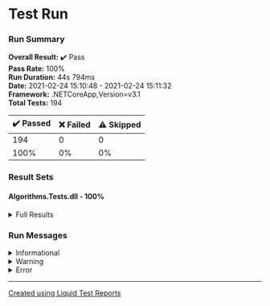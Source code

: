 ﻿
# Test Run
### Run Summary

<p>
<strong>Overall Result:</strong> ✔️ Pass <br />
<strong>Pass Rate:</strong> 100% <br />
<strong>Run Duration:</strong> 44s 794ms <br />
<strong>Date:</strong> 2021-02-24 15:10:48 - 2021-02-24 15:11:32 <br />
<strong>Framework:</strong> .NETCoreApp,Version=v3.1 <br />
<strong>Total Tests:</strong> 194 <br />
</p>

<table>
<thead>
<tr>
<th>✔️ Passed</th>
<th>❌ Failed</th>
<th>⚠️ Skipped</th>
</tr>
</thead>
<tbody>
<tr>
<td>194</td>
<td>0</td>
<td>0</td>
</tr>
<tr>
<td>100%</td>
<td>0%</td>
<td>0%</td>
</tr>
</tbody>
</table>

### Result Sets
#### Algorithms.Tests.dll - 100%
<details>
<summary>Full Results</summary>
<table>
<thead>
<tr>
<th>Result</th>
<th>Test</th>
<th>Duration</th>
</tr>
</thead>
<tr>
<td> ✔️ Passed </td>
<td>Insert</td>
<td>7ms</td>
</tr>
<tr>
<td> ✔️ Passed </td>
<td>Insert</td>
<td>3ms</td>
</tr>
<tr>
<td> ✔️ Passed </td>
<td>Find</td>
<td>< 1ms</td>
</tr>
<tr>
<td> ✔️ Passed </td>
<td>Find</td>
<td>< 1ms</td>
</tr>
<tr>
<td> ✔️ Passed </td>
<td>Find</td>
<td>< 1ms</td>
</tr>
<tr>
<td> ✔️ Passed </td>
<td>Find</td>
<td>< 1ms</td>
</tr>
<tr>
<td> ✔️ Passed </td>
<td>Find</td>
<td>< 1ms</td>
</tr>
<tr>
<td> ✔️ Passed </td>
<td>Find</td>
<td>< 1ms</td>
</tr>
<tr>
<td> ✔️ Passed </td>
<td>Find</td>
<td>< 1ms</td>
</tr>
<tr>
<td> ✔️ Passed </td>
<td>Export_PreOrder</td>
<td>3ms</td>
</tr>
<tr>
<td> ✔️ Passed </td>
<td>Export_PreOrder</td>
<td>3ms</td>
</tr>
<tr>
<td> ✔️ Passed </td>
<td>Export_InOrder</td>
<td>1ms</td>
</tr>
<tr>
<td> ✔️ Passed </td>
<td>Export_InOrder</td>
<td>1ms</td>
</tr>
<tr>
<td> ✔️ Passed </td>
<td>Export_PostOrder</td>
<td>1ms</td>
</tr>
<tr>
<td> ✔️ Passed </td>
<td>Export_PostOrder</td>
<td>1ms</td>
</tr>
<tr>
<td> ✔️ Passed </td>
<td>Remove</td>
<td>< 1ms</td>
</tr>
<tr>
<td> ✔️ Passed </td>
<td>Remove</td>
<td>< 1ms</td>
</tr>
<tr>
<td> ✔️ Passed </td>
<td>Remove</td>
<td>< 1ms</td>
</tr>
<tr>
<td> ✔️ Passed </td>
<td>Remove</td>
<td>< 1ms</td>
</tr>
<tr>
<td> ✔️ Passed </td>
<td>Remove</td>
<td>< 1ms</td>
</tr>
<tr>
<td> ✔️ Passed </td>
<td>Remove</td>
<td>< 1ms</td>
</tr>
<tr>
<td> ✔️ Passed </td>
<td>Remove</td>
<td>< 1ms</td>
</tr>
<tr>
<td> ✔️ Passed </td>
<td>Remove</td>
<td>< 1ms</td>
</tr>
<tr>
<td> ✔️ Passed </td>
<td>Remove</td>
<td>< 1ms</td>
</tr>
<tr>
<td> ✔️ Passed </td>
<td>Remove</td>
<td>< 1ms</td>
</tr>
<tr>
<td> ✔️ Passed </td>
<td>Push</td>
<td>< 1ms</td>
</tr>
<tr>
<td> ✔️ Passed </td>
<td>Push</td>
<td>< 1ms</td>
</tr>
<tr>
<td> ✔️ Passed </td>
<td>Pop</td>
<td>< 1ms</td>
</tr>
<tr>
<td> ✔️ Passed </td>
<td>Pop</td>
<td>< 1ms</td>
</tr>
<tr>
<td> ✔️ Passed </td>
<td>Pop_Empty</td>
<td>< 1ms</td>
</tr>
<tr>
<td> ✔️ Passed </td>
<td>Pop_N</td>
<td>1ms</td>
</tr>
<tr>
<td> ✔️ Passed </td>
<td>Pop_N</td>
<td>< 1ms</td>
</tr>
<tr>
<td> ✔️ Passed </td>
<td>Push</td>
<td>< 1ms</td>
</tr>
<tr>
<td> ✔️ Passed </td>
<td>Push</td>
<td>< 1ms</td>
</tr>
<tr>
<td> ✔️ Passed </td>
<td>Pop</td>
<td>< 1ms</td>
</tr>
<tr>
<td> ✔️ Passed </td>
<td>Pop</td>
<td>< 1ms</td>
</tr>
<tr>
<td> ✔️ Passed </td>
<td>Pop_Empty</td>
<td>< 1ms</td>
</tr>
<tr>
<td> ✔️ Passed </td>
<td>Pop_N</td>
<td>< 1ms</td>
</tr>
<tr>
<td> ✔️ Passed </td>
<td>Pop_N</td>
<td>< 1ms</td>
</tr>
<tr>
<td> ✔️ Passed </td>
<td>Push</td>
<td>< 1ms</td>
</tr>
<tr>
<td> ✔️ Passed </td>
<td>Push</td>
<td>< 1ms</td>
</tr>
<tr>
<td> ✔️ Passed </td>
<td>Push_Oversized</td>
<td>< 1ms</td>
</tr>
<tr>
<td> ✔️ Passed </td>
<td>Push_Oversized</td>
<td>< 1ms</td>
</tr>
<tr>
<td> ✔️ Passed </td>
<td>Pop</td>
<td>< 1ms</td>
</tr>
<tr>
<td> ✔️ Passed </td>
<td>Pop</td>
<td>< 1ms</td>
</tr>
<tr>
<td> ✔️ Passed </td>
<td>Pop_Empty</td>
<td>< 1ms</td>
</tr>
<tr>
<td> ✔️ Passed </td>
<td>SortWithXOR</td>
<td>< 1ms</td>
</tr>
<tr>
<td> ✔️ Passed </td>
<td>SortWithXOR</td>
<td>< 1ms</td>
</tr>
<tr>
<td> ✔️ Passed </td>
<td>SortWithAuxVar</td>
<td>< 1ms</td>
</tr>
<tr>
<td> ✔️ Passed </td>
<td>SortWithAuxVar</td>
<td>< 1ms</td>
</tr>
<tr>
<td> ✔️ Passed </td>
<td>CompareMethods</td>
<td>< 1ms</td>
</tr>
<tr>
<td> ✔️ Passed </td>
<td>CompareMethods</td>
<td>< 1ms</td>
</tr>
<tr>
<td> ✔️ Passed </td>
<td>SortWithXOR</td>
<td>6s 919ms</td>
</tr>
<tr>
<td> ✔️ Passed </td>
<td>SortWithXOR</td>
<td>6s 919ms</td>
</tr>
<tr>
<td> ✔️ Passed </td>
<td>SortWithAuxVar</td>
<td>6s 931ms</td>
</tr>
<tr>
<td> ✔️ Passed </td>
<td>SortWithAuxVar</td>
<td>6s 930ms</td>
</tr>
<tr>
<td> ✔️ Passed </td>
<td>CompareMethods</td>
<td>6s 905ms</td>
</tr>
<tr>
<td> ✔️ Passed </td>
<td>CompareMethods</td>
<td>6s 905ms</td>
</tr>
<tr>
<td> ✔️ Passed </td>
<td>SortWithXOR</td>
<td>7s 672ms</td>
</tr>
<tr>
<td> ✔️ Passed </td>
<td>SortWithXOR</td>
<td>7s 671ms</td>
</tr>
<tr>
<td> ✔️ Passed </td>
<td>SortWithAuxVar</td>
<td>6s 940ms</td>
</tr>
<tr>
<td> ✔️ Passed </td>
<td>SortWithAuxVar</td>
<td>6s 940ms</td>
</tr>
<tr>
<td> ✔️ Passed </td>
<td>CompareMethods</td>
<td>7s 872ms</td>
</tr>
<tr>
<td> ✔️ Passed </td>
<td>CompareMethods</td>
<td>7s 872ms</td>
</tr>
<tr>
<td> ✔️ Passed </td>
<td>SortWithXOR</td>
<td>< 1ms</td>
</tr>
<tr>
<td> ✔️ Passed </td>
<td>SortWithXOR</td>
<td>< 1ms</td>
</tr>
<tr>
<td> ✔️ Passed </td>
<td>SortWithAuxVar</td>
<td>< 1ms</td>
</tr>
<tr>
<td> ✔️ Passed </td>
<td>SortWithAuxVar</td>
<td>< 1ms</td>
</tr>
<tr>
<td> ✔️ Passed </td>
<td>CompareMethods</td>
<td>< 1ms</td>
</tr>
<tr>
<td> ✔️ Passed </td>
<td>CompareMethods</td>
<td>< 1ms</td>
</tr>
<tr>
<td> ✔️ Passed </td>
<td>Search</td>
<td>< 1ms</td>
</tr>
<tr>
<td> ✔️ Passed </td>
<td>Search</td>
<td>< 1ms</td>
</tr>
<tr>
<td> ✔️ Passed </td>
<td>Search</td>
<td>< 1ms</td>
</tr>
<tr>
<td> ✔️ Passed </td>
<td>Search</td>
<td>< 1ms</td>
</tr>
<tr>
<td> ✔️ Passed </td>
<td>Search</td>
<td>< 1ms</td>
</tr>
<tr>
<td> ✔️ Passed </td>
<td>Search</td>
<td>< 1ms</td>
</tr>
<tr>
<td> ✔️ Passed </td>
<td>Search</td>
<td>< 1ms</td>
</tr>
<tr>
<td> ✔️ Passed </td>
<td>Search</td>
<td>< 1ms</td>
</tr>
<tr>
<td> ✔️ Passed </td>
<td>Push</td>
<td>< 1ms</td>
</tr>
<tr>
<td> ✔️ Passed </td>
<td>Push</td>
<td>< 1ms</td>
</tr>
<tr>
<td> ✔️ Passed </td>
<td>Pop</td>
<td>< 1ms</td>
</tr>
<tr>
<td> ✔️ Passed </td>
<td>Pop</td>
<td>< 1ms</td>
</tr>
<tr>
<td> ✔️ Passed </td>
<td>Pop_Empty</td>
<td>< 1ms</td>
</tr>
<tr>
<td> ✔️ Passed </td>
<td>Push</td>
<td>< 1ms</td>
</tr>
<tr>
<td> ✔️ Passed </td>
<td>Push</td>
<td>< 1ms</td>
</tr>
<tr>
<td> ✔️ Passed </td>
<td>Push_Oversized</td>
<td>< 1ms</td>
</tr>
<tr>
<td> ✔️ Passed </td>
<td>Push_Oversized</td>
<td>< 1ms</td>
</tr>
<tr>
<td> ✔️ Passed </td>
<td>Pop</td>
<td>< 1ms</td>
</tr>
<tr>
<td> ✔️ Passed </td>
<td>Pop</td>
<td>< 1ms</td>
</tr>
<tr>
<td> ✔️ Passed </td>
<td>Pop_Empty</td>
<td>< 1ms</td>
</tr>
<tr>
<td> ✔️ Passed </td>
<td>Insertion</td>
<td>< 1ms</td>
</tr>
<tr>
<td> ✔️ Passed </td>
<td>Insertion_WithCollision</td>
<td>< 1ms</td>
</tr>
<tr>
<td> ✔️ Passed </td>
<td>Get</td>
<td>< 1ms</td>
</tr>
<tr>
<td> ✔️ Passed </td>
<td>Get</td>
<td>< 1ms</td>
</tr>
<tr>
<td> ✔️ Passed </td>
<td>Get</td>
<td>< 1ms</td>
</tr>
<tr>
<td> ✔️ Passed </td>
<td>Get</td>
<td>< 1ms</td>
</tr>
<tr>
<td> ✔️ Passed </td>
<td>Get</td>
<td>< 1ms</td>
</tr>
<tr>
<td> ✔️ Passed </td>
<td>Get</td>
<td>< 1ms</td>
</tr>
<tr>
<td> ✔️ Passed </td>
<td>Update</td>
<td>< 1ms</td>
</tr>
<tr>
<td> ✔️ Passed </td>
<td>Update_WithCollision</td>
<td>< 1ms</td>
</tr>
<tr>
<td> ✔️ Passed </td>
<td>Update_WithCollision_MiddleElement</td>
<td>< 1ms</td>
</tr>
<tr>
<td> ✔️ Passed </td>
<td>FirstTry</td>
<td>< 1ms</td>
</tr>
<tr>
<td> ✔️ Passed </td>
<td>FirstTry</td>
<td>< 1ms</td>
</tr>
<tr>
<td> ✔️ Passed </td>
<td>FirstTry</td>
<td>14ms</td>
</tr>
<tr>
<td> ✔️ Passed </td>
<td>FirstTry</td>
<td>3ms</td>
</tr>
<tr>
<td> ✔️ Passed </td>
<td>FirstTry</td>
<td>1ms</td>
</tr>
<tr>
<td> ✔️ Passed </td>
<td>FirstTry</td>
<td>9ms</td>
</tr>
<tr>
<td> ✔️ Passed </td>
<td>SecondTry</td>
<td>5ms</td>
</tr>
<tr>
<td> ✔️ Passed </td>
<td>SecondTry</td>
<td>1ms</td>
</tr>
<tr>
<td> ✔️ Passed </td>
<td>SecondTry</td>
<td>1ms</td>
</tr>
<tr>
<td> ✔️ Passed </td>
<td>SecondTry</td>
<td>1ms</td>
</tr>
<tr>
<td> ✔️ Passed </td>
<td>SecondTry</td>
<td>< 1ms</td>
</tr>
<tr>
<td> ✔️ Passed </td>
<td>ThirdTry</td>
<td>17ms</td>
</tr>
<tr>
<td> ✔️ Passed </td>
<td>ThirdTry</td>
<td>7ms</td>
</tr>
<tr>
<td> ✔️ Passed </td>
<td>ThirdTry</td>
<td>4ms</td>
</tr>
<tr>
<td> ✔️ Passed </td>
<td>ThirdTry</td>
<td>5ms</td>
</tr>
<tr>
<td> ✔️ Passed </td>
<td>ThirdTry</td>
<td>< 1ms</td>
</tr>
<tr>
<td> ✔️ Passed </td>
<td>FirstTry</td>
<td>< 1ms</td>
</tr>
<tr>
<td> ✔️ Passed </td>
<td>FirstTry</td>
<td>< 1ms</td>
</tr>
<tr>
<td> ✔️ Passed </td>
<td>FirstTry_BitwiseAbs</td>
<td>< 1ms</td>
</tr>
<tr>
<td> ✔️ Passed </td>
<td>FirstTry_BitwiseAbs</td>
<td>< 1ms</td>
</tr>
<tr>
<td> ✔️ Passed </td>
<td>SecondTry</td>
<td>< 1ms</td>
</tr>
<tr>
<td> ✔️ Passed </td>
<td>SecondTry</td>
<td>< 1ms</td>
</tr>
<tr>
<td> ✔️ Passed </td>
<td>SecondTry_BitwiseAbs</td>
<td>< 1ms</td>
</tr>
<tr>
<td> ✔️ Passed </td>
<td>SecondTry_BitwiseAbs</td>
<td>< 1ms</td>
</tr>
<tr>
<td> ✔️ Passed </td>
<td>FirstTry</td>
<td>< 1ms</td>
</tr>
<tr>
<td> ✔️ Passed </td>
<td>FirstTry</td>
<td>< 1ms</td>
</tr>
<tr>
<td> ✔️ Passed </td>
<td>FirstTry</td>
<td>< 1ms</td>
</tr>
<tr>
<td> ✔️ Passed </td>
<td>FirstTry</td>
<td>< 1ms</td>
</tr>
<tr>
<td> ✔️ Passed </td>
<td>FirstTry</td>
<td>< 1ms</td>
</tr>
<tr>
<td> ✔️ Passed </td>
<td>FirstTry</td>
<td>< 1ms</td>
</tr>
<tr>
<td> ✔️ Passed </td>
<td>FirstTry</td>
<td>< 1ms</td>
</tr>
<tr>
<td> ✔️ Passed </td>
<td>FirstTry</td>
<td>< 1ms</td>
</tr>
<tr>
<td> ✔️ Passed </td>
<td>FirstTry</td>
<td>< 1ms</td>
</tr>
<tr>
<td> ✔️ Passed </td>
<td>FirstTry</td>
<td>< 1ms</td>
</tr>
<tr>
<td> ✔️ Passed </td>
<td>SecondTry</td>
<td>< 1ms</td>
</tr>
<tr>
<td> ✔️ Passed </td>
<td>SecondTry</td>
<td>< 1ms</td>
</tr>
<tr>
<td> ✔️ Passed </td>
<td>SecondTry</td>
<td>< 1ms</td>
</tr>
<tr>
<td> ✔️ Passed </td>
<td>SecondTry</td>
<td>< 1ms</td>
</tr>
<tr>
<td> ✔️ Passed </td>
<td>SecondTry</td>
<td>< 1ms</td>
</tr>
<tr>
<td> ✔️ Passed </td>
<td>SecondTry</td>
<td>< 1ms</td>
</tr>
<tr>
<td> ✔️ Passed </td>
<td>SecondTry</td>
<td>< 1ms</td>
</tr>
<tr>
<td> ✔️ Passed </td>
<td>SecondTry</td>
<td>< 1ms</td>
</tr>
<tr>
<td> ✔️ Passed </td>
<td>SecondTry</td>
<td>< 1ms</td>
</tr>
<tr>
<td> ✔️ Passed </td>
<td>SecondTry</td>
<td>< 1ms</td>
</tr>
<tr>
<td> ✔️ Passed </td>
<td>BinaryConverter_Tests</td>
<td>< 1ms</td>
</tr>
<tr>
<td> ✔️ Passed </td>
<td>BinaryConverter_Tests</td>
<td>< 1ms</td>
</tr>
<tr>
<td> ✔️ Passed </td>
<td>BinaryConverter_Tests</td>
<td>< 1ms</td>
</tr>
<tr>
<td> ✔️ Passed </td>
<td>BinaryConverter_Tests</td>
<td>< 1ms</td>
</tr>
<tr>
<td> ✔️ Passed </td>
<td>FirstTry</td>
<td>1ms</td>
</tr>
<tr>
<td> ✔️ Passed </td>
<td>FirstTry</td>
<td>1ms</td>
</tr>
<tr>
<td> ✔️ Passed </td>
<td>FirstTry</td>
<td>< 1ms</td>
</tr>
<tr>
<td> ✔️ Passed </td>
<td>SecondTry</td>
<td>< 1ms</td>
</tr>
<tr>
<td> ✔️ Passed </td>
<td>SecondTry</td>
<td>< 1ms</td>
</tr>
<tr>
<td> ✔️ Passed </td>
<td>SecondTry</td>
<td>< 1ms</td>
</tr>
<tr>
<td> ✔️ Passed </td>
<td>ThirdTry</td>
<td>< 1ms</td>
</tr>
<tr>
<td> ✔️ Passed </td>
<td>ThirdTry</td>
<td>< 1ms</td>
</tr>
<tr>
<td> ✔️ Passed </td>
<td>ThirdTry</td>
<td>< 1ms</td>
</tr>
<tr>
<td> ✔️ Passed </td>
<td>FourthTry</td>
<td>< 1ms</td>
</tr>
<tr>
<td> ✔️ Passed </td>
<td>FourthTry</td>
<td>< 1ms</td>
</tr>
<tr>
<td> ✔️ Passed </td>
<td>FourthTry</td>
<td>< 1ms</td>
</tr>
<tr>
<td> ✔️ Passed </td>
<td>FirstTry_Tests</td>
<td>< 1ms</td>
</tr>
<tr>
<td> ✔️ Passed </td>
<td>FirstTry_Tests</td>
<td>< 1ms</td>
</tr>
<tr>
<td> ✔️ Passed </td>
<td>FirstTry_Tests</td>
<td>< 1ms</td>
</tr>
<tr>
<td> ✔️ Passed </td>
<td>FirstTry_Tests</td>
<td>< 1ms</td>
</tr>
<tr>
<td> ✔️ Passed </td>
<td>FirstTry_Tests</td>
<td>< 1ms</td>
</tr>
<tr>
<td> ✔️ Passed </td>
<td>FirstTry_Tests</td>
<td>< 1ms</td>
</tr>
<tr>
<td> ✔️ Passed </td>
<td>FirstTry_Tests</td>
<td>< 1ms</td>
</tr>
<tr>
<td> ✔️ Passed </td>
<td>FirstTry_OutOfRange_Tests</td>
<td>< 1ms</td>
</tr>
<tr>
<td> ✔️ Passed </td>
<td>FirstTry_OutOfRange_Tests</td>
<td>< 1ms</td>
</tr>
<tr>
<td> ✔️ Passed </td>
<td>FirstTry_OutOfRange_Tests</td>
<td>< 1ms</td>
</tr>
<tr>
<td> ✔️ Passed </td>
<td>FirstTry</td>
<td>< 1ms</td>
</tr>
<tr>
<td> ✔️ Passed </td>
<td>FirstTry</td>
<td>< 1ms</td>
</tr>
<tr>
<td> ✔️ Passed </td>
<td>FirstTry</td>
<td>< 1ms</td>
</tr>
<tr>
<td> ✔️ Passed </td>
<td>FirstTry</td>
<td>< 1ms</td>
</tr>
<tr>
<td> ✔️ Passed </td>
<td>FirstTry</td>
<td>< 1ms</td>
</tr>
<tr>
<td> ✔️ Passed </td>
<td>FirstTry</td>
<td>< 1ms</td>
</tr>
<tr>
<td> ✔️ Passed </td>
<td>SecondTry</td>
<td>< 1ms</td>
</tr>
<tr>
<td> ✔️ Passed </td>
<td>SecondTry</td>
<td>< 1ms</td>
</tr>
<tr>
<td> ✔️ Passed </td>
<td>SecondTry</td>
<td>< 1ms</td>
</tr>
<tr>
<td> ✔️ Passed </td>
<td>ThirdTry</td>
<td>< 1ms</td>
</tr>
<tr>
<td> ✔️ Passed </td>
<td>ThirdTry</td>
<td>< 1ms</td>
</tr>
<tr>
<td> ✔️ Passed </td>
<td>ThirdTry</td>
<td>< 1ms</td>
</tr>
<tr>
<td> ✔️ Passed </td>
<td>FourthTry</td>
<td>< 1ms</td>
</tr>
<tr>
<td> ✔️ Passed </td>
<td>FourthTry</td>
<td>< 1ms</td>
</tr>
<tr>
<td> ✔️ Passed </td>
<td>FourthTry</td>
<td>< 1ms</td>
</tr>
<tr>
<td> ✔️ Passed </td>
<td>FirstTry</td>
<td>< 1ms</td>
</tr>
<tr>
<td> ✔️ Passed </td>
<td>FirstTry</td>
<td>< 1ms</td>
</tr>
<tr>
<td> ✔️ Passed </td>
<td>FirstTry</td>
<td>< 1ms</td>
</tr>
<tr>
<td> ✔️ Passed </td>
<td>FirstTry</td>
<td>< 1ms</td>
</tr>
<tr>
<td> ✔️ Passed </td>
<td>FirstTry</td>
<td>< 1ms</td>
</tr>
<tr>
<td> ✔️ Passed </td>
<td>FirstTry</td>
<td>< 1ms</td>
</tr>
<tr>
<td> ✔️ Passed </td>
<td>SecondTry</td>
<td>< 1ms</td>
</tr>
<tr>
<td> ✔️ Passed </td>
<td>SecondTry</td>
<td>< 1ms</td>
</tr>
</tbody>
</table>
</details>

### Run Messages
<details>
<summary>Informational</summary>
<pre><code>
</code></pre>
</details>

<details>
<summary>Warning</summary>
<pre><code>
</code></pre>
</details>

<details>
<summary>Error</summary>
<pre><code>
</code></pre>
</details>



----

[Created using Liquid Test Reports](https://github.com/kurtmkurtm/LiquidTestReports)